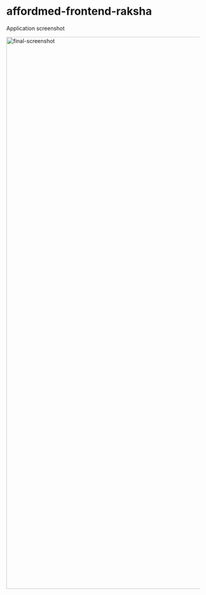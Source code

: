 # affordmed-frontend-raksha

Application screenshot


<img width="1440" alt="final-screenshot" src="https://github.com/user-attachments/assets/1c2412e5-4708-4882-98ca-54bc942c94c5">
